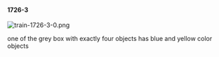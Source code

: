 #### 1726-3
![train-1726-3-0.png](https://github.com/lil-lab/nlvr/raw/master/nlvr/train/images/38/train-1726-3-0.png "train-1726-3-0.png")

one of the grey box with exactly four objects has  blue and yellow color objects